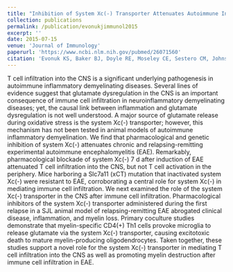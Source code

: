 ```yaml
---
title: "Inhibition of System Xc(-) Transporter Attenuates Autoimmune Inflammatory Demyelination."
collection: publications
permalink: /publication/evonukjimmunol2015
excerpt: ''
date: 2015-07-15
venue: 'Journal of Immunology'
paperurl: 'https://www.ncbi.nlm.nih.gov/pubmed/26071560'
citation: 'Evonuk KS, Baker BJ, Doyle RE, Moseley CE, Sestero CM, Johnston BP, De Sarno P, Tang A, Gembitsky I, Hewett SJ, Weaver CT, Raman C, DeSilva TM (2015) Inhibition of System Xc(-) Transporter Attenuates Autoimmune Inflammatory Demyelination. <i>J Immunol</i> 195:450-463. https://doi.org/10.4049/jimmunol.1401108'
---
```

T cell infiltration into the CNS is a significant underlying pathogenesis in autoimmune inflammatory demyelinating diseases. Several lines of evidence suggest that glutamate dysregulation in the CNS is an important consequence of immune cell infiltration in neuroinflammatory demyelinating diseases; yet, the causal link between inflammation and glutamate dysregulation is not well understood. A major source of glutamate release during oxidative stress is the system Xc(-) transporter; however, this mechanism has not been tested in animal models of autoimmune inflammatory demyelination. We find that pharmacological and genetic inhibition of system Xc(-) attenuates chronic and relapsing-remitting experimental autoimmune encephalomyelitis (EAE). Remarkably, pharmacological blockade of system Xc(-) 7 d after induction of EAE attenuated T cell infiltration into the CNS, but not T cell activation in the periphery. Mice harboring a Slc7a11 (xCT) mutation that inactivated system Xc(-) were resistant to EAE, corroborating a central role for system Xc(-) in mediating immune cell infiltration. We next examined the role of the system Xc(-) transporter in the CNS after immune cell infiltration. Pharmacological inhibitors of the system Xc(-) transporter administered during the first relapse in a SJL animal model of relapsing-remitting EAE abrogated clinical disease, inflammation, and myelin loss. Primary coculture studies demonstrate that myelin-specific CD4(+) Th1 cells provoke microglia to release glutamate via the system Xc(-) transporter, causing excitotoxic death to mature myelin-producing oligodendrocytes. Taken together, these studies support a novel role for the system Xc(-) transporter in mediating T cell infiltration into the CNS as well as promoting myelin destruction after immune cell infiltration in EAE.
